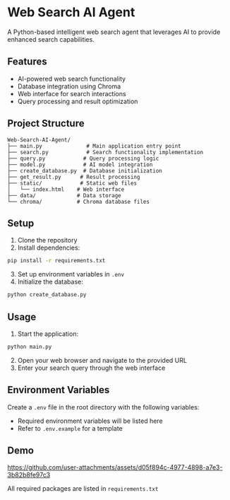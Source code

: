 # Web Search AI Agent

A Python-based intelligent web search agent that leverages AI to provide enhanced search capabilities.

## Features

- AI-powered web search functionality
- Database integration using Chroma
- Web interface for search interactions
- Query processing and result optimization

## Project Structure

```
Web-Search-AI-Agent/
├── main.py              # Main application entry point
├── search.py            # Search functionality implementation
├── query.py            # Query processing logic
├── model.py            # AI model integration
├── create_database.py  # Database initialization
├── get_result.py      # Result processing
├── static/            # Static web files
│   └── index.html    # Web interface
├── data/             # Data storage
└── chroma/           # Chroma database files
```

## Setup

1. Clone the repository
2. Install dependencies:

```bash
pip install -r requirements.txt
```

3. Set up environment variables in `.env`
4. Initialize the database:

```bash
python create_database.py
```

## Usage

1. Start the application:

```bash
python main.py
```

2. Open your web browser and navigate to the provided URL
3. Enter your search query through the web interface

## Environment Variables

Create a `.env` file in the root directory with the following variables:

- Required environment variables will be listed here
- Refer to `.env.example` for a template

## Demo 



https://github.com/user-attachments/assets/d05f894c-4977-4898-a7e3-3b82b8fe97c3



All required packages are listed in `requirements.txt`


